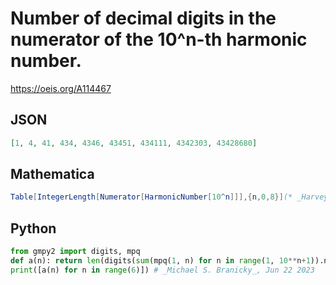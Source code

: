 # Number of decimal digits in the numerator of the 10^n\-th harmonic number\.
https://oeis.org/A114467
## JSON
```JSON
[1, 4, 41, 434, 4346, 43451, 434111, 4342303, 43428680]
```
## Mathematica
```Mathematica
Table[IntegerLength[Numerator[HarmonicNumber[10^n]]],{n,0,8}](* _Harvey P. Dale_, May 24 2019 *)
```
## Python
```Python
from gmpy2 import digits, mpq
def a(n): return len(digits(sum(mpq(1, n) for n in range(1, 10**n+1)).numerator))
print([a(n) for n in range(6)]) # _Michael S. Branicky_, Jun 22 2023
```

